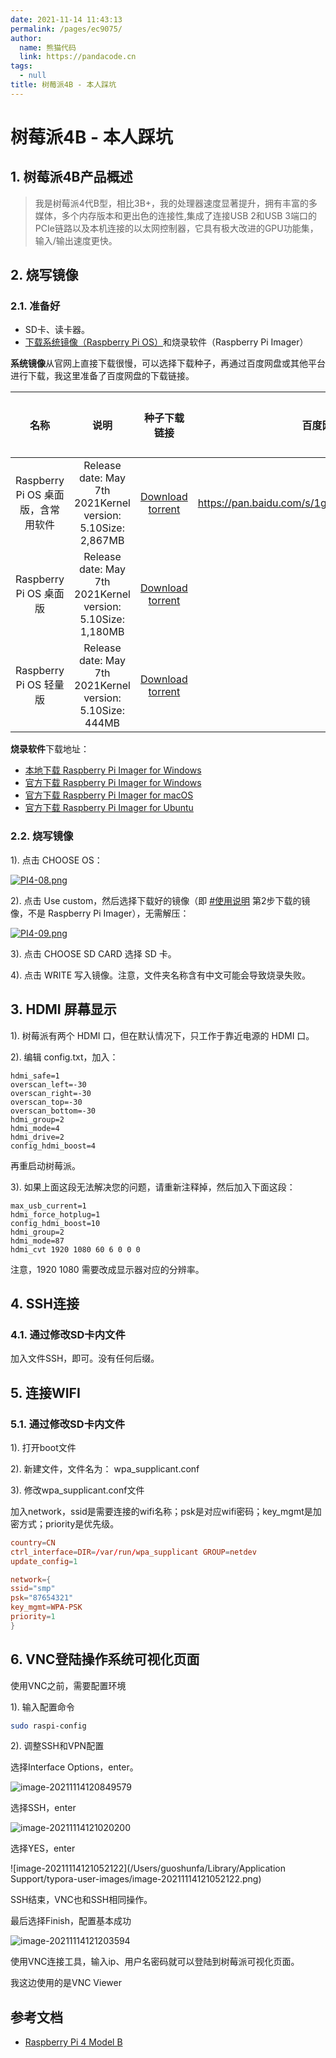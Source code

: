 ```yaml
---
date: 2021-11-14 11:43:13
permalink: /pages/ec9075/
author: 
  name: 熊猫代码
  link: https://pandacode.cn
tags: 
  - null
title: 树莓派4B - 本人踩坑
---
```


# 树莓派4B - 本人踩坑

## 1. 树莓派4B产品概述

> 我是树莓派4代B型，相比3B+，我的处理器速度显著提升，拥有丰富的多媒体，多个内存版本和更出色的连接性,集成了连接USB 2和USB 3端口的PCIe链路以及本机连接的以太网控制器，它具有极大改进的GPU功能集，输入/输出速度更快。

## 2. 烧写镜像

### 2.1. 准备好

- SD卡、读卡器。
- [下载系统镜像（Raspberry Pi OS）](https://www.raspberrypi.com/software/operating-systems/)和烧录软件（Raspberry Pi Imager）

**系统镜像**从官网上直接下载很慢，可以选择下载种子，再通过百度网盘或其他平台进行下载，我这里准备了百度网盘的下载链接。

|                名称                |                            说明                             |                         种子下载链接                         |                    百度网盘                     | 百度网盘提取码 |
| :--------------------------------: | :---------------------------------------------------------: | :----------------------------------------------------------: | :---------------------------------------------: | -------------- |
| Raspberry Pi OS 桌面版，含常用软件 | Release date: May 7th 2021Kernel version: 5.10Size: 2,867MB | [Download torrent](https://downloads.raspberrypi.org/raspios_full_armhf/images/raspios_full_armhf-2021-05-28/2021-05-07-raspios-buster-armhf-full.zip.torrent) | https://pan.baidu.com/s/1gfeGlSBiCL82rkENUv9tSA | mswq           |
|       Raspberry Pi OS 桌面版       | Release date: May 7th 2021Kernel version: 5.10Size: 1,180MB | [Download torrent](https://downloads.raspberrypi.org/raspios_armhf/images/raspios_armhf-2021-05-28/2021-05-07-raspios-buster-armhf.zip.torrent) |                                                 |                |
|       Raspberry Pi OS 轻量版       |  Release date: May 7th 2021Kernel version: 5.10Size: 444MB  | [Download torrent](https://downloads.raspberrypi.org/raspios_lite_armhf/images/raspios_lite_armhf-2021-05-28/2021-05-07-raspios-buster-armhf-lite.zip.torrent) |                                                 |                |

**烧录软件**下载地址：

- [本地下载 Raspberry Pi Imager for Windows](https://wiki.diustou.com/w/upload/a/ae/Raspberry_Pi_Imager.zip)
- [官方下载 Raspberry Pi Imager for Windows](https://downloads.raspberrypi.org/imager/imager_1.4.exe)
- [官方下载 Raspberry Pi Imager for macOS](https://downloads.raspberrypi.org/imager/imager_1.4.dmg)
- [官方下载 Raspberry Pi Imager for Ubuntu](https://downloads.raspberrypi.org/imager/imager_1.4_amd64.deb)

### 2.2. 烧写镜像

1). 点击 CHOOSE OS：

[![PI4-08.png](https://wiki.diustou.com/cn/w/upload/thumb/d/d9/PI4-08.png/400px-PI4-08.png)](https://wiki.diustou.com/cn/文件:PI4-08.png)

2). 点击 Use custom，然后选择下载好的镜像（即 [#使用说明](https://wiki.diustou.com/cn/Raspberry_Pi_4_Model_B#.E4.BD.BF.E7.94.A8.E8.AF.B4.E6.98.8E) 第2步下载的镜像，不是 Raspberry Pi Imager），无需解压：

[![PI4-09.png](https://wiki.diustou.com/cn/w/upload/thumb/6/65/PI4-09.png/400px-PI4-09.png)](https://wiki.diustou.com/cn/文件:PI4-09.png)

3). 点击 CHOOSE SD CARD 选择 SD 卡。

4). 点击 WRITE 写入镜像。注意，文件夹名称含有中文可能会导致烧录失败。

## 3. HDMI 屏幕显示

1). 树莓派有两个 HDMI 口，但在默认情况下，只工作于靠近电源的 HDMI 口。

2). 编辑 config.txt，加入：

```
hdmi_safe=1
overscan_left=-30
overscan_right=-30
overscan_top=-30
overscan_bottom=-30
hdmi_group=2
hdmi_mode=4
hdmi_drive=2
config_hdmi_boost=4
```

再重启动树莓派。

3). 如果上面这段无法解决您的问题，请重新注释掉，然后加入下面这段：

```
max_usb_current=1
hdmi_force_hotplug=1 
config_hdmi_boost=10
hdmi_group=2 
hdmi_mode=87 
hdmi_cvt 1920 1080 60 6 0 0 0
```

注意，1920 1080 需要改成显示器对应的分辨率。

## 4. SSH连接

### 4.1. 通过修改SD卡内文件

加入文件SSH，即可。没有任何后缀。

## 5. 连接WIFI

### 5.1. 通过修改SD卡内文件

1). 打开boot文件

2). 新建文件，文件名为： wpa_supplicant.conf

3). 修改wpa_supplicant.conf文件

加入network，ssid是需要连接的wifi名称；psk是对应wifi密码；key_mgmt是加密方式；priority是优先级。

```conf
country=CN
ctrl_interface=DIR=/var/run/wpa_supplicant GROUP=netdev
update_config=1

network={
ssid="smp"
psk="87654321"
key_mgmt=WPA-PSK
priority=1
}
```

## 6. VNC登陆操作系统可视化页面

使用VNC之前，需要配置环境

1). 输入配置命令

```sh
sudo raspi-config
```

2). 调整SSH和VPN配置

选择Interface Options，enter。

![image-20211114120849579](https://cdn.jsdelivr.net/gh/guoshunfa/pandacode-files/blog/202111141208069.png)

选择SSH，enter

![image-20211114121020200](https://cdn.jsdelivr.net/gh/guoshunfa/pandacode-files/blog/202111141210247.png)

选择YES，enter

![image-20211114121052122](/Users/guoshunfa/Library/Application Support/typora-user-images/image-20211114121052122.png)

SSH结束，VNC也和SSH相同操作。


最后选择Finish，配置基本成功

![image-20211114121203594](https://cdn.jsdelivr.net/gh/guoshunfa/pandacode-files/blog/202111141212725.png)

使用VNC连接工具，输入ip、用户名密码就可以登陆到树莓派可视化页面。

我这边使用的是VNC Viewer

## 参考文档

- [Raspberry Pi 4 Model B](https://wiki.diustou.com/cn/Raspberry_Pi_4_Model_B)

